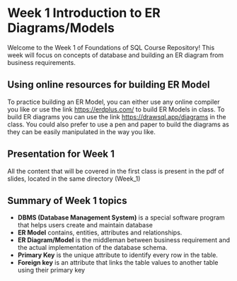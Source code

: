 # Week 1 Introduction to ER Diagrams/Models 
Welcome to the Week 1 of Foundations of SQL Course Repository! This week will focus on concepts of database and building an ER diagram from business requirements.

## Using online resources for building ER Model
To practice building an ER Model, you can either use any online compiler you like or use the link https://erdplus.com/ to build ER Models in class. To build ER diagrams you can use the link https://drawsql.app/diagrams in the class. You could also prefer to use a pen and paper to build the diagrams as they can be easily manipulated in the way you like.

## Presentation for Week 1
All the content that will be covered in the first class is present in the pdf of slides, located in the same directory (Week_1)

## Summary of Week 1 topics
- **DBMS (Database Management System)** is a special software program that helps users create and maintain database
- **ER Model** contains, entities, attributes and relationships.
- **ER Diagram/Model** is the middleman between business requirement and the actual implementation of the database schema.
- **Primary Key** is the unique attribute to identify every row in the table.
- **Foreign key** is an attribute that links the table values to another table using their primary key